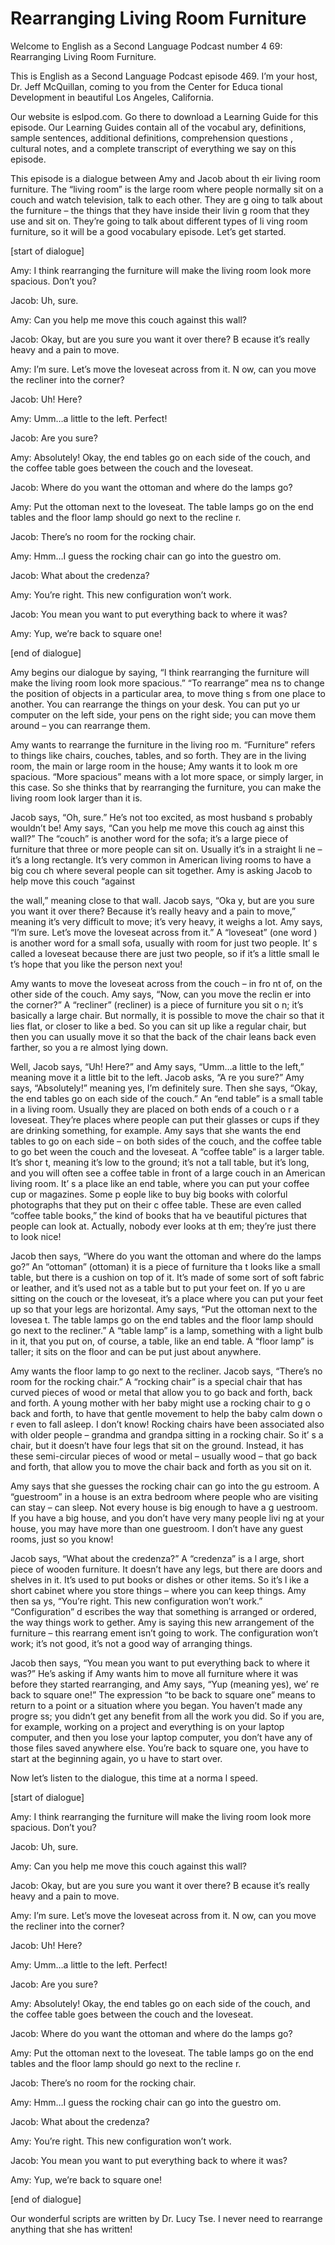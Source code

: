 # Rearranging Living Room Furniture

Welcome to English as a Second Language Podcast number 4 69: Rearranging Living Room Furniture.

This is English as a Second Language Podcast episode 469.  I’m your host, Dr. Jeff McQuillan, coming to you from the Center for Educa tional Development in beautiful Los Angeles, California.

Our website is eslpod.com.  Go there to download a Learning Guide for this episode.  Our Learning Guides contain all of the vocabul ary, definitions, sample sentences, additional definitions, comprehension questions , cultural notes, and a complete transcript of everything we say on this episode.

This episode is a dialogue between Amy and Jacob about th eir living room furniture.  The “living room” is the large room where  people normally sit on a couch and watch television, talk to each other.  They are g oing to talk about the furniture – the things that they have inside their livin g room that they use and sit on.  They’re going to talk about different types of li ving room furniture, so it will be a good vocabulary episode.  Let’s get started.

[start of dialogue]

Amy:  I think rearranging the furniture will make the  living room look more spacious.  Don’t you?

Jacob:  Uh, sure.

Amy:  Can you help me move this couch against this wall?

Jacob:  Okay, but are you sure you want it over there?  B ecause it’s really heavy and a pain to move.

Amy:  I’m sure.  Let’s move the loveseat across from it.  N ow, can you move the recliner into the corner?

Jacob:  Uh!  Here?

Amy:  Umm…a little to the left.  Perfect!

Jacob:  Are you sure?

 Amy:  Absolutely!  Okay, the end tables go on each side of the couch, and the coffee table goes between the couch and the loveseat.

Jacob:  Where do you want the ottoman and where do the  lamps go?

Amy:  Put the ottoman next to the loveseat.  The table  lamps go on the end tables and the floor lamp should go next to the recline r.

Jacob:  There’s no room for the rocking chair.

Amy:  Hmm…I guess the rocking chair can go into the guestro om.

Jacob:  What about the credenza?

Amy:  You’re right.  This new configuration won’t work.

Jacob:  You mean you want to put everything back to where  it was?

Amy:  Yup, we’re back to square one!

[end of dialogue]

Amy begins our dialogue by saying, “I think rearranging the furniture will make the living room look more spacious.”  “To rearrange” mea ns to change the position of objects in a particular area, to move thing s from one place to another. You can rearrange the things on your desk.  You can put yo ur computer on the left side, your pens on the right side; you can move them  around – you can rearrange them.

Amy wants to rearrange the furniture in the living roo m.  “Furniture” refers to things like chairs, couches, tables, and so forth.  They are in the living room, the main or large room in the house; Amy wants it to look m ore spacious.  “More spacious” means with a lot more space, or simply larger, in  this case.  So she thinks that by rearranging the furniture, you can make the living room look larger than it is.

Jacob says, “Oh, sure.”  He’s not too excited, as most husband s probably wouldn’t be!  Amy says, “Can you help me move this couch ag ainst this wall?” The “couch” is another word for the sofa; it’s a large piece of furniture that three or more people can sit on.  Usually it’s in a straight li ne – it’s a long rectangle. It’s very common in American living rooms to have a big cou ch where several people can sit together.  Amy is asking Jacob to help move this couch “against

 the wall,” meaning close to that wall.  Jacob says, “Oka y, but are you sure you want it over there?  Because it’s really heavy and a pain  to move,” meaning it’s very difficult to move; it’s very heavy, it weighs a lot.  Amy says, “I’m sure.  Let’s move the loveseat across from it.”  A “loveseat” (one word ) is another word for a small sofa, usually with room for just two people.  It’ s called a loveseat because there are just two people, so if it’s a little small le t’s hope that you like the person next you!

Amy wants to move the loveseat across from the couch – in fro nt of, on the other side of the couch.  Amy says, “Now, can you move the reclin er into the corner?” A “recliner” (recliner) is a piece of furniture you sit o n; it’s basically a large chair. But normally, it is possible to move the chair so that it  lies flat, or closer to like a bed.  So you can sit up like a regular chair, but then  you can usually move it so that the back of the chair leans back even farther, so you a re almost lying down.

Well, Jacob says, “Uh!  Here?” and Amy says, “Umm…a little to  the left,” meaning move it a little bit to the left.  Jacob asks, “A re you sure?”  Amy says, “Absolutely!” meaning yes, I’m definitely sure.  Then she says, “Okay, the end tables go on each side of the couch.”  An “end table” is a small table in a living room.  Usually they are placed on both ends of a couch o r a loveseat.  They’re places where people can put their glasses or cups if they are drinking something, for example.  Amy says that she wants the end tables to go on each side – on both sides of the couch, and the coffee table to go bet ween the couch and the loveseat.  A “coffee table” is a larger table.  It’s shor t, meaning it’s low to the ground; it’s not a tall table, but it’s long, and you  will often see a coffee table in front of a large couch in an American living room.  It’ s a place like an end table, where you can put your coffee cup or magazines.  Some p eople like to buy big books with colorful photographs that they put on their c offee table.  These are even called “coffee table books,” the kind of books that ha ve beautiful pictures that people can look at.  Actually, nobody ever looks at th em; they’re just there to look nice!

Jacob then says, “Where do you want the ottoman and where  do the lamps go?” An “ottoman” (ottoman) it is a piece of furniture tha t looks like a small table, but there is a cushion on top of it.  It’s made of some sort  of soft fabric or leather, and it’s used not as a table but to put your feet on.  If yo u are sitting on the couch or the loveseat, it’s a place where you can put your feet up  so that your legs are horizontal.  Amy says, “Put the ottoman next to the lovesea t.  The table lamps go on the end tables and the floor lamp should go next to the recliner.”  A “table lamp” is a lamp, something with a light bulb in it, that you put on, of course, a table, like an end table.  A “floor lamp” is taller; it sits on the floor and can be put just about anywhere.

 Amy wants the floor lamp to go next to the recliner.  Jacob says, “There’s no room for the rocking chair.”  A “rocking chair” is a special  chair that has curved pieces of wood or metal that allow you to go back and forth, back and forth.  A young mother with her baby might use a rocking chair to g o back and forth, to have that gentle movement to help the baby calm down o r even to fall asleep.  I don’t know!  Rocking chairs have been associated also with older people – grandma and grandpa sitting in a rocking chair.  So it’ s a chair, but it doesn’t have four legs that sit on the ground.  Instead, it has these semi-circular pieces of wood or metal – usually wood – that go back and forth,  that allow you to move the chair back and forth as you sit on it.

Amy says that she guesses the rocking chair can go into the gu estroom.  A “guestroom” in a house is an extra bedroom where people  who are visiting can stay – can sleep.  Not every house is big enough to have a g uestroom.  If you have a big house, and you don’t have very many people livi ng at your house, you may have more than one guestroom.  I don’t have any guest rooms, just so you know!

Jacob says, “What about the credenza?”  A “credenza” is a l arge, short piece of wooden furniture.  It doesn’t have any legs, but there are doors and shelves in it. It’s used to put books or dishes or other items.  So it’s l ike a short cabinet where you store things – where you can keep things.  Amy then sa ys, “You’re right. This new configuration won’t work.”  “Configuration” d escribes the way that something is arranged or ordered, the way things work to gether.  Amy is saying this new arrangement of the furniture – this rearrang ement isn’t going to work. The configuration won’t work; it’s not good, it’s not a  good way of arranging things.

Jacob then says, “You mean you want to put everything back to where it was?” He’s asking if Amy wants him to move all furniture where it was before they started rearranging, and Amy says, “Yup (meaning yes), we’ re back to square one!”  The expression “to be back to square one” means to  return to a point or a situation where you began.  You haven’t made any progre ss; you didn’t get any benefit from all the work you did.  So if you are, for example, working on a project and everything is on your laptop computer, and then you  lose your laptop computer, you don’t have any of those files saved anywhere else.  You’re back to square one, you have to start at the beginning again, yo u have to start over.

Now let’s listen to the dialogue, this time at a norma l speed.

[start of dialogue]

 Amy:  I think rearranging the furniture will make the  living room look more spacious.  Don’t you?

Jacob:  Uh, sure.

Amy:  Can you help me move this couch against this wall?

Jacob:  Okay, but are you sure you want it over there?  B ecause it’s really heavy and a pain to move.

Amy:  I’m sure.  Let’s move the loveseat across from it.  N ow, can you move the recliner into the corner?

Jacob:  Uh!  Here?

Amy:  Umm…a little to the left.  Perfect!

Jacob:  Are you sure?

Amy:  Absolutely!  Okay, the end tables go on each side of the couch, and the coffee table goes between the couch and the loveseat.

Jacob:  Where do you want the ottoman and where do the  lamps go?

Amy:  Put the ottoman next to the loveseat.  The table  lamps go on the end tables and the floor lamp should go next to the recline r.

Jacob:  There’s no room for the rocking chair.

Amy:  Hmm…I guess the rocking chair can go into the guestro om.

Jacob:  What about the credenza?

Amy:  You’re right.  This new configuration won’t work.

Jacob:  You mean you want to put everything back to where  it was?

Amy:  Yup, we’re back to square one!

[end of dialogue]

 Our wonderful scripts are written by Dr. Lucy Tse.  I never  need to rearrange anything that she has written!





